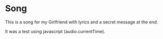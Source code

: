 Song
====

This is a song for my Girlfriend with lyrics and a secret message at the end.

It was a test using javascript (audio.currentTime).